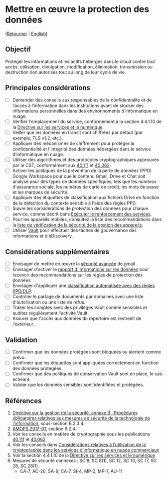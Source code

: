 # Mettre en œuvre la protection des données
([Retourner](/README.md#mesures-de-sécurité-dinformatique-en-nuage-du-gc-pour-google-workspace) | [English](/EN/05_Implement_Data_Protection.md))

## Objectif

Protéger les informations et les actifs hébergés dans le cloud contre tout accès, utilisation, divulgation, modification, élimination, transmission ou destruction non autorisés tout au long de leur cycle de vie.

## Principales considérations

* [ ] Demander des conseils aux responsables de la confidentialité et de l’accès à l’information dans les institutions avant de stocker des informations personnelles dans des environnements d’informatique en nuage.
* [ ] Vérifier l'emplacement du service, conformément à la section 4.4.1.10 de la [Directive sur les services et le numérique](https://www.tbs-sct.canada.ca/pol/doc-fra.aspx?id=32601).
* [ ] Veiller que les données en transit sont chiffrées par défaut (par exemple, TLS v1.2, etc.).
* [ ] Appliquer des mécanismes de chiffrement pour protéger la confidentialité et l'intégrité des données hébergées dans le service d’informatique en nuage.
* [ ] Utiliser des algorithmes et des protocoles cryptographiques approuvés par le CST, conformément aux [40.111](https://cyber.gc.ca/fr/orientation/algorithmes-cryptographiques-pour-linformation-non-classifie-protege-et-protege-b) et [40.062](https://www.cse-cst.gc.ca/fr/system/files/pdf_documents/itsp.40.062-fra.pdf).
* [ ] Activer les politiques de la prévention de la perte de données (PPD) Google Workspace pour que le contenu Gmail, Drive et Chat soit analysé pour des types de données spécifiques, tels que les numéros d'assurance sociale, les numéros de carte de crédit, les mots de passe et les marques de sécurité.
* [ ] Appliquer des étiquettes de classification aux fichiers Drive en fonction de la détection du contexte sensible à l'aide des règles PPD.
* [ ] Suivre les considérations de protection des données pour chaque service, comme décrit dans [Exécuter le renforcement des services](06_Exécuter-le-renforcement-des-services.md).
* [ ] Pour les appareils mobiles, consultez la liste des recommandations dans la [liste de vérification de la sécurité de la gestion des appareils](https://support.google.com/a/answer/7422256?hl=fr).
* [ ] Utiliser [Vault](https://support.google.com/a/answer/2462365?hl=fr) pour effectuer des tâches de gouvernance des informations et d'eDiscovery.

## Considérations supplémentaires

* [ ] Envisager de mettre en œuvre la [sécurité avancée](https://support.google.com/a/topic/2683828?hl=fr&ref_topic=2683865) de gmail .
* [ ] Envisager d'activer le [rapport d'informations sur les données](https://support.google.com/a/answer/10324934?hl=fr&ref_topic=9646660) pour recevoir des recommandations sur les règles de protection des données.
* [ ] Envisager d'appliquer une [classification automatisée avec des règles PPD/DLP](https://support.google.com/a/answer/9843931?hl=fr&ref_topic=9646660).
* [ ] Contrôler le partage de documents par domaines avec une liste d'autorisation ou une liste de refus.
* [ ] Traiter les comptes avec des privilèges Vault comme sensibles et auditez régulièrement l'activité Vault.
* [ ] Assurer que l'accès aux données du répertoire est restreint de l'extérieur.

## Validation

* [ ] Confirmer que les données protégées sont bloquées ou alertent comme prévu.
* [ ] Confirmer que les étiquettes sont appliquées correctement en fonction des données protégées.
* [ ] Confirmer que des politiques de conservation Vault sont en place, le cas échéant.
* [ ] Valider que les données sensibles sont identifiées et protégées.

## Références

1. [Directive sur la gestion de la sécurité, annexe B : Procédures obligatoires relatives aux mesures de sécurité de la technologie de l’information](https://www.tbs-sct.canada.ca/pol/doc-fra.aspx?id=32611), sous-section B.2.3.4.
2. [AMOPS 2017-01](https://www.canada.ca/en/treasury-board-secretariat/services/access-information-privacy/security-identity-management/direction-secure-use-commercial-cloud-services-spin.html), section 6.2.4.
3. Voir les conseils en matière de cryptographie sous les publications [40.111](https://cyber.gc.ca/fr/orientation/algorithmes-cryptographiques-pour-linformation-non-classifie-protege-et-protege-b) et [40.062](https://www.cse-cst.gc.ca/en/system/files/pdf_documents/itsp.40.062-eng.pdf).
4. Voir les conseils dans [Considérations relatives à l’utilisation de la cryptographie dans les services d’informatique en nuage commerciaux](https://www.canada.ca/fr/gouvernement/systeme/gouvernement-numerique/technologiques-modernes-nouveaux/services-informatique-nuage/consideration-utilisation-de-la-crrptographie-dans-les-services-informatique-en-nauge.html)
5. Voir la section 4.4.1.10 de la [Directive sur les services et le numérique](https://www.tbs-sct.gc.ca/pol/doc-fra.aspx?id=32601)
6. Mesures de sécurité connexes : SC 8, SC 8(1), SC 12, SC 13, SC 17, SC 28, SC 28(1).
   * CA-7, AC-20, SA-9, CA-7, SI-4, MP-2, MP-7, AU-11
